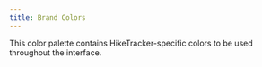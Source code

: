 ```yaml
---
title: Brand Colors 
---
```


This color palette contains HikeTracker-specific colors to be used throughout the interface.
